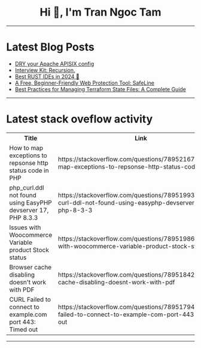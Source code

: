 <h1 align="center">Hi 👋, I'm Tran Ngoc Tam</h1>

---

# Latest Blog Posts 
<!-- BLOG-POST-LIST:START -->
- [DRY your Apache APISIX config](https://dev.to/apisix/dry-your-apache-apisix-config-85f)
- [Interview Kit: Recursion.](https://dev.to/sfundomhlungu/interview-kit-recursion-23p)
- [Best RUST IDEs in 2024 🌟](https://dev.to/imkrunalkanojiya/best-rust-ides-in-2024-398b)
- [A Free, Beginner-Friendly Web Protection Tool: SafeLine](https://dev.to/lulu_liu_c90f973e2f954d7f/a-free-beginner-friendly-web-protection-tool-safeline-4j59)
- [Best Practices for Managing Terraform State Files: A Complete Guide](https://dev.to/pat6339/best-practices-for-managing-terraform-state-files-a-complete-guide-400m)
<!-- BLOG-POST-LIST:END -->

---

# Latest stack oveflow activity
<table>
  <tr><th>Title</th><th>Link</th></tr>
  <!-- STACKOVERFLOW:START --><tr><td>How to map exceptions to repsonse http status code in PHP</td><td>https://stackoverflow.com/questions/78952167/how-to-map-exceptions-to-repsonse-http-status-code-in-php</td></tr><tr><td>php_curl.ddl not found using EasyPHP devserver 17, PHP 8.3.3</td><td>https://stackoverflow.com/questions/78951993/php-curl-ddl-not-found-using-easyphp-devserver-17-php-8-3-3</td></tr><tr><td>Issues with Woocommerce Variable product Stock status</td><td>https://stackoverflow.com/questions/78951986/issues-with-woocommerce-variable-product-stock-status</td></tr><tr><td>Browser cache disabling doesn&#39;t work with PDF</td><td>https://stackoverflow.com/questions/78951842/browser-cache-disabling-doesnt-work-with-pdf</td></tr><tr><td>CURL Failed to connect to example.com port 443: Timed out</td><td>https://stackoverflow.com/questions/78951794/curl-failed-to-connect-to-example-com-port-443-timed-out</td></tr><!-- STACKOVERFLOW:END -->
</table>

---


